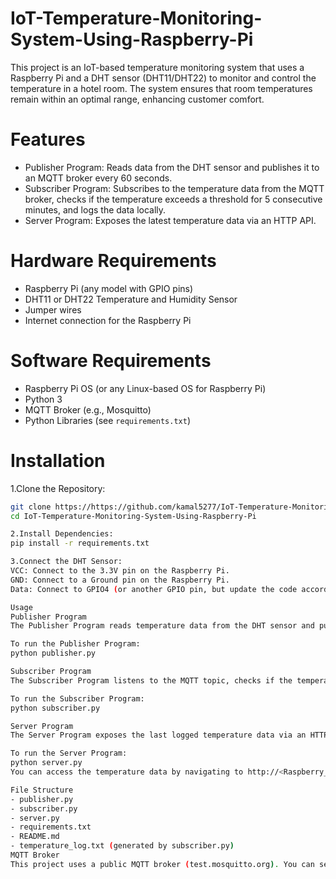 # IoT-Temperature-Monitoring-System-Using-Raspberry-Pi
This project is an IoT-based temperature monitoring system that uses a Raspberry Pi and a DHT sensor (DHT11/DHT22) to monitor and control the temperature in a hotel room. The system ensures that room temperatures remain within an optimal range, enhancing customer comfort.

# Features
- Publisher Program: Reads data from the DHT sensor and publishes it to an MQTT broker every 60 seconds.
- Subscriber Program: Subscribes to the temperature data from the MQTT broker, checks if the temperature exceeds a threshold for 5 consecutive minutes, and logs the data locally.
- Server Program: Exposes the latest temperature data via an HTTP API.

# Hardware Requirements

- Raspberry Pi (any model with GPIO pins)
- DHT11 or DHT22 Temperature and Humidity Sensor
- Jumper wires
- Internet connection for the Raspberry Pi

# Software Requirements

- Raspberry Pi OS (or any Linux-based OS for Raspberry Pi)
- Python 3
- MQTT Broker (e.g., Mosquitto)
- Python Libraries (see `requirements.txt`)
# Installation

1.Clone the Repository:

   ```bash
   git clone https://https://github.com/kamal5277/IoT-Temperature-Monitoring-System-Using-Raspberry-Pi
   cd IoT-Temperature-Monitoring-System-Using-Raspberry-Pi

2.Install Dependencies:
pip install -r requirements.txt

3.Connect the DHT Sensor:
VCC: Connect to the 3.3V pin on the Raspberry Pi.
GND: Connect to a Ground pin on the Raspberry Pi.
Data: Connect to GPIO4 (or another GPIO pin, but update the code accordingly).

Usage
Publisher Program
The Publisher Program reads temperature data from the DHT sensor and publishes it to an MQTT topic every 60 seconds.

To run the Publisher Program:
python publisher.py

Subscriber Program
The Subscriber Program listens to the MQTT topic, checks if the temperature exceeds a threshold for 5 consecutive minutes, and logs the data locally.

To run the Subscriber Program:
python subscriber.py

Server Program
The Server Program exposes the last logged temperature data via an HTTP endpoint.

To run the Server Program:
python server.py
You can access the temperature data by navigating to http://<Raspberry_Pi_IP>:5000/sensor-data in your browser.

File Structure
- publisher.py
- subscriber.py
- server.py
- requirements.txt
- README.md
- temperature_log.txt (generated by subscriber.py)
MQTT Broker
This project uses a public MQTT broker (test.mosquitto.org). You can set up your own MQTT broker using Mosquitto if you prefer.
